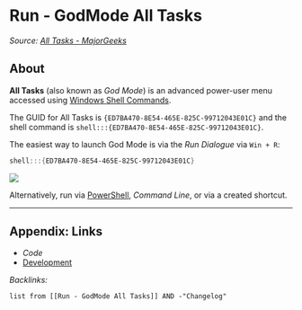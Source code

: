 # Run - GodMode All Tasks

*Source: [All Tasks - MajorGeeks](https://www.majorgeeks.com/files/details/all_tasks.html)*

## About

**All Tasks** (also known as *God Mode*) is an advanced power-user menu accessed using [Windows Shell Commands](../../../../0-Slipbox/Windows%20Shell%20Commands.md). 

The GUID for All Tasks is `{ED7BA470-8E54-465E-825C-99712043E01C}` and the shell command is `shell:::{ED7BA470-8E54-465E-825C-99712043E01C}`.

The easiest way to launch God Mode is via the *Run Dialogue* via `Win + R`:

````powershell
shell:::{ED7BA470-8E54-465E-825C-99712043E01C}
````

![](https://i.imgur.com/VsvHNVK.png)

Alternatively, run via [PowerShell](../../../MOCs/PowerShell.md), *Command Line*, or via a created shortcut.

---

## Appendix: Links

* *Code*
* [Development](../../../MOCs/Development.md)

*Backlinks:*

````dataview
list from [[Run - GodMode All Tasks]] AND -"Changelog"
````
